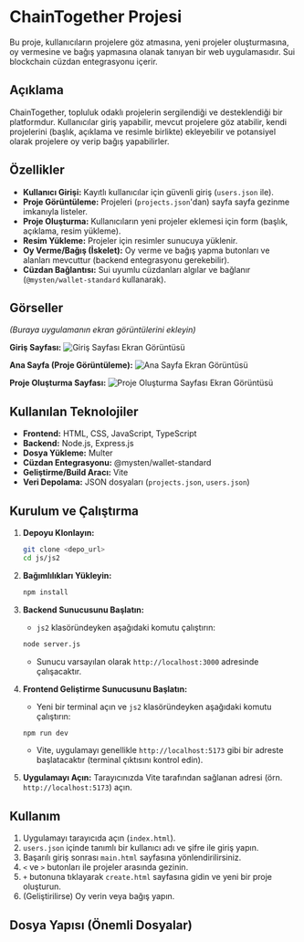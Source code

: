 # ChainTogether Projesi

Bu proje, kullanıcıların projelere göz atmasına, yeni projeler oluşturmasına, oy vermesine ve bağış yapmasına olanak tanıyan bir web uygulamasıdır. Sui blockchain cüzdan entegrasyonu içerir.

## Açıklama

ChainTogether, topluluk odaklı projelerin sergilendiği ve desteklendiği bir platformdur. Kullanıcılar giriş yapabilir, mevcut projelere göz atabilir, kendi projelerini (başlık, açıklama ve resimle birlikte) ekleyebilir ve potansiyel olarak projelere oy verip bağış yapabilirler.

## Özellikler

*   **Kullanıcı Girişi:** Kayıtlı kullanıcılar için güvenli giriş (`users.json` ile).
*   **Proje Görüntüleme:** Projeleri (`projects.json`'dan) sayfa sayfa gezinme imkanıyla listeler.
*   **Proje Oluşturma:** Kullanıcıların yeni projeler eklemesi için form (başlık, açıklama, resim yükleme).
*   **Resim Yükleme:** Projeler için resimler sunucuya yüklenir.
*   **Oy Verme/Bağış (İskelet):** Oy verme ve bağış yapma butonları ve alanları mevcuttur (backend entegrasyonu gerekebilir).
*   **Cüzdan Bağlantısı:** Sui uyumlu cüzdanları algılar ve bağlanır (`@mysten/wallet-standard` kullanarak).

## Görseller

*(Buraya uygulamanın ekran görüntülerini ekleyin)*

**Giriş Sayfası:**
![Giriş Sayfası Ekran Görüntüsü](buraya_giris_sayfasi_resmi_linki_ekleyin.png)

**Ana Sayfa (Proje Görüntüleme):**
![Ana Sayfa Ekran Görüntüsü](buraya_ana_sayfa_resmi_linki_ekleyin.png)

**Proje Oluşturma Sayfası:**
![Proje Oluşturma Sayfası Ekran Görüntüsü](buraya_olusturma_sayfasi_resmi_linki_ekleyin.png)

## Kullanılan Teknolojiler

*   **Frontend:** HTML, CSS, JavaScript, TypeScript
*   **Backend:** Node.js, Express.js
*   **Dosya Yükleme:** Multer
*   **Cüzdan Entegrasyonu:** @mysten/wallet-standard
*   **Geliştirme/Build Aracı:** Vite
*   **Veri Depolama:** JSON dosyaları (`projects.json`, `users.json`)

## Kurulum ve Çalıştırma

1.  **Depoyu Klonlayın:**
    ```bash
    git clone <depo_url>
    cd js/js2
    ```
2.  **Bağımlılıkları Yükleyin:**
    ```bash
    npm install
    ```
3.  **Backend Sunucusunu Başlatın:**
    *   `js2` klasöründeyken aşağıdaki komutu çalıştırın:
    ```bash
    node server.js
    ```
    *   Sunucu varsayılan olarak `http://localhost:3000` adresinde çalışacaktır.

4.  **Frontend Geliştirme Sunucusunu Başlatın:**
    *   Yeni bir terminal açın ve `js2` klasöründeyken aşağıdaki komutu çalıştırın:
    ```bash
    npm run dev
    ```
    *   Vite, uygulamayı genellikle `http://localhost:5173` gibi bir adreste başlatacaktır (terminal çıktısını kontrol edin).

5.  **Uygulamayı Açın:** Tarayıcınızda Vite tarafından sağlanan adresi (örn. `http://localhost:5173`) açın.

## Kullanım

1.  Uygulamayı tarayıcıda açın (`index.html`).
2.  `users.json` içinde tanımlı bir kullanıcı adı ve şifre ile giriş yapın.
3.  Başarılı giriş sonrası `main.html` sayfasına yönlendirilirsiniz.
4.  `<` ve `>` butonları ile projeler arasında gezinin.
5.  `+` butonuna tıklayarak `create.html` sayfasına gidin ve yeni bir proje oluşturun.
6.  (Geliştirilirse) Oy verin veya bağış yapın.

## Dosya Yapısı (Önemli Dosyalar)
